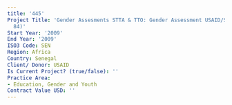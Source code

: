 ```yaml
---
title: '445'
Project Title: 'Gender Assesments STTA & TTO: Gender Assessment USAID/Senegal:  (TDY
  84)'
Start Year: '2009'
End Year: '2009'
ISO3 Code: SEN
Region: Africa
Country: Senegal
Client/ Donor: USAID
Is Current Project? (true/false): ''
Practice Area:
- Education, Gender and Youth
Contract Value USD: ''
---
```


